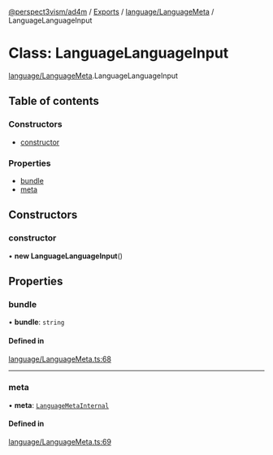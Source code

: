 [@perspect3vism/ad4m](../README.md) / [Exports](../modules.md) / [language/LanguageMeta](../modules/language_LanguageMeta.md) / LanguageLanguageInput

# Class: LanguageLanguageInput

[language/LanguageMeta](../modules/language_LanguageMeta.md).LanguageLanguageInput

## Table of contents

### Constructors

- [constructor](language_LanguageMeta.LanguageLanguageInput.md#constructor)

### Properties

- [bundle](language_LanguageMeta.LanguageLanguageInput.md#bundle)
- [meta](language_LanguageMeta.LanguageLanguageInput.md#meta)

## Constructors

### constructor

• **new LanguageLanguageInput**()

## Properties

### bundle

• **bundle**: `string`

#### Defined in

[language/LanguageMeta.ts:68](https://github.com/perspect3vism/ad4m/blob/2628235/src/language/LanguageMeta.ts#L68)

___

### meta

• **meta**: [`LanguageMetaInternal`](language_LanguageMeta.LanguageMetaInternal.md)

#### Defined in

[language/LanguageMeta.ts:69](https://github.com/perspect3vism/ad4m/blob/2628235/src/language/LanguageMeta.ts#L69)
